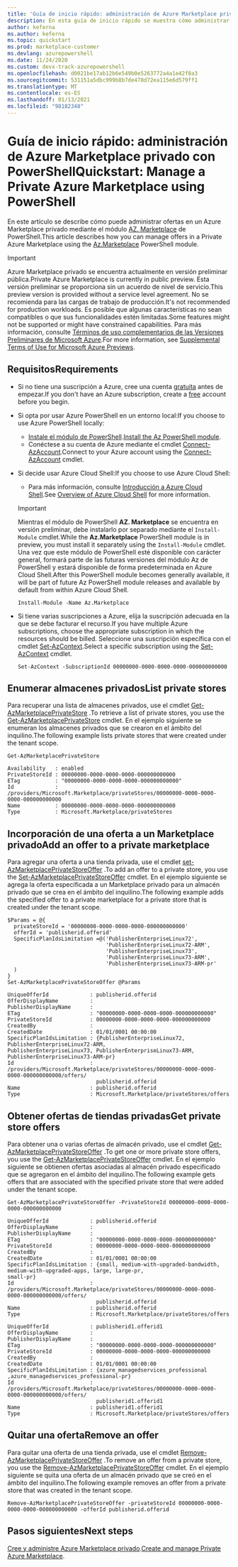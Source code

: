 ```yaml
---
title: 'Guía de inicio rápido: administración de Azure Marketplace privado con PowerShell'
description: En esta guía de inicio rápido se muestra cómo administrar ofertas en un Azure Marketplace privado mediante Azure PowerShell.
author: keferna
ms.author: keferna
ms.topic: quickstart
ms.prod: marketplace-customer
ms.devlang: azurepowershell
ms.date: 11/24/2020
ms.custom: devx-track-azurepowershell
ms.openlocfilehash: d0021be17ab12b6e549b0e5263772a4a1e42f8a3
ms.sourcegitcommit: 531151a5dbc999b8b7de478d72ea115e6d579ff1
ms.translationtype: MT
ms.contentlocale: es-ES
ms.lasthandoff: 01/13/2021
ms.locfileid: "98182348"
---
```

# <a name="quickstart-manage-a-private-azure-marketplace-using-powershell"></a><span data-ttu-id="d81ce-103">Guía de inicio rápido: administración de Azure Marketplace privado con PowerShell</span><span class="sxs-lookup"><span data-stu-id="d81ce-103">Quickstart: Manage a Private Azure Marketplace using PowerShell</span></span>

<span data-ttu-id="d81ce-104">En este artículo se describe cómo puede administrar ofertas en un Azure Marketplace privado mediante el módulo [AZ. Marketplace](/powershell/module/az.marketplace) de PowerShell.</span><span class="sxs-lookup"><span data-stu-id="d81ce-104">This article describes how you can manage offers in a Private Azure Marketplace using the [Az.Marketplace](/powershell/module/az.marketplace) PowerShell module.</span></span>

> [!IMPORTANT]
> <span data-ttu-id="d81ce-105">Azure Marketplace privado se encuentra actualmente en versión preliminar pública.</span><span class="sxs-lookup"><span data-stu-id="d81ce-105">Private Azure Marketplace is currently in public preview.</span></span> <span data-ttu-id="d81ce-106">Esta versión preliminar se proporciona sin un acuerdo de nivel de servicio.</span><span class="sxs-lookup"><span data-stu-id="d81ce-106">This preview version is provided without a service level agreement.</span></span> <span data-ttu-id="d81ce-107">No se recomienda para las cargas de trabajo de producción.</span><span class="sxs-lookup"><span data-stu-id="d81ce-107">It's not recommended for production workloads.</span></span> <span data-ttu-id="d81ce-108">Es posible que algunas características no sean compatibles o que sus funcionalidades estén limitadas.</span><span class="sxs-lookup"><span data-stu-id="d81ce-108">Some features might not be supported or might have constrained capabilities.</span></span> <span data-ttu-id="d81ce-109">Para más información, consulte [Términos de uso complementarios de las Versiones Preliminares de Microsoft Azure](https://azure.microsoft.com/support/legal/preview-supplemental-terms/).</span><span class="sxs-lookup"><span data-stu-id="d81ce-109">For more information, see [Supplemental Terms of Use for Microsoft Azure Previews](https://azure.microsoft.com/support/legal/preview-supplemental-terms/).</span></span>

## <a name="requirements"></a><span data-ttu-id="d81ce-110">Requisitos</span><span class="sxs-lookup"><span data-stu-id="d81ce-110">Requirements</span></span>

* <span data-ttu-id="d81ce-111">Si no tiene una suscripción a Azure, cree una cuenta [gratuita](https://azure.microsoft.com/free/) antes de empezar.</span><span class="sxs-lookup"><span data-stu-id="d81ce-111">If you don't have an Azure subscription, create a [free](https://azure.microsoft.com/free/) account before you begin.</span></span>

* <span data-ttu-id="d81ce-112">Si opta por usar Azure PowerShell en un entorno local:</span><span class="sxs-lookup"><span data-stu-id="d81ce-112">If you choose to use Azure PowerShell locally:</span></span>
  * <span data-ttu-id="d81ce-113">[Instale el módulo de PowerShell](/powershell/azure/install-az-ps).</span><span class="sxs-lookup"><span data-stu-id="d81ce-113">[Install the Az PowerShell module](/powershell/azure/install-az-ps).</span></span>
  * <span data-ttu-id="d81ce-114">Conéctese a su cuenta de Azure mediante el cmdlet [Connect-AzAccount](/powershell/module/az.accounts/connect-azaccount).</span><span class="sxs-lookup"><span data-stu-id="d81ce-114">Connect to your Azure account using the [Connect-AzAccount](/powershell/module/az.accounts/connect-azaccount) cmdlet.</span></span>
* <span data-ttu-id="d81ce-115">Si decide usar Azure Cloud Shell:</span><span class="sxs-lookup"><span data-stu-id="d81ce-115">If you choose to use Azure Cloud Shell:</span></span>
  * <span data-ttu-id="d81ce-116">Para más información, consulte [Introducción a Azure Cloud Shell](/azure/cloud-shell/overview).</span><span class="sxs-lookup"><span data-stu-id="d81ce-116">See [Overview of Azure Cloud Shell](/azure/cloud-shell/overview) for more information.</span></span>

  > [!IMPORTANT]
  > <span data-ttu-id="d81ce-117">Mientras el módulo de PowerShell **AZ. Marketplace** se encuentra en versión preliminar, debe instalarlo por separado mediante el `Install-Module` cmdlet.</span><span class="sxs-lookup"><span data-stu-id="d81ce-117">While the **Az.Marketplace** PowerShell module is in preview, you must install it separately using the `Install-Module` cmdlet.</span></span> <span data-ttu-id="d81ce-118">Una vez que este módulo de PowerShell esté disponible con carácter general, formará parte de las futuras versiones del módulo Az de PowerShell y estará disponible de forma predeterminada en Azure Cloud Shell.</span><span class="sxs-lookup"><span data-stu-id="d81ce-118">After this PowerShell module becomes generally available, it will be part of future Az PowerShell module releases and available by default from within Azure Cloud Shell.</span></span>

  ```azurepowershell-interactive
  Install-Module -Name Az.Marketplace
  ```

* <span data-ttu-id="d81ce-119">Si tiene varias suscripciones a Azure, elija la suscripción adecuada en la que se debe facturar el recurso.</span><span class="sxs-lookup"><span data-stu-id="d81ce-119">If you have multiple Azure subscriptions, choose the appropriate subscription in which the resources should be billed.</span></span> <span data-ttu-id="d81ce-120">Seleccione una suscripción específica con el cmdlet [Set-AzContext](/powershell/module/az.accounts/set-azcontext).</span><span class="sxs-lookup"><span data-stu-id="d81ce-120">Select a specific subscription using the [Set-AzContext](/powershell/module/az.accounts/set-azcontext) cmdlet.</span></span>

  ```azurepowershell-interactive
  Set-AzContext -SubscriptionId 00000000-0000-0000-0000-000000000000
  ```

## <a name="list-private-stores"></a><span data-ttu-id="d81ce-121">Enumerar almacenes privados</span><span class="sxs-lookup"><span data-stu-id="d81ce-121">List private stores</span></span>

<span data-ttu-id="d81ce-122">Para recuperar una lista de almacenes privados, use el cmdlet [Get-AzMarketplacePrivateStore](/powershell/module/az.marketplace/get-azmarketplaceprivatestore) .</span><span class="sxs-lookup"><span data-stu-id="d81ce-122">To retrieve a list of private stores, you use the [Get-AzMarketplacePrivateStore](/powershell/module/az.marketplace/get-azmarketplaceprivatestore) cmdlet.</span></span> <span data-ttu-id="d81ce-123">En el ejemplo siguiente se enumeran los almacenes privados que se crearon en el ámbito del inquilino.</span><span class="sxs-lookup"><span data-stu-id="d81ce-123">The following example lists private stores that were created under the tenant scope.</span></span>

```azurepowershell-interactive
Get-AzMarketplacePrivateStore
```

```Output
Availability   : enabled
PrivateStoreId : 00000000-0000-0000-0000-000000000000
ETag           : "00000000-0000-0000-0000-000000000000"
Id             : /providers/Microsoft.Marketplace/privateStores/00000000-0000-0000-0000-000000000000
Name           : 00000000-0000-0000-0000-000000000000
Type           : Microsoft.Marketplace/privateStores
```

## <a name="add-an-offer-to-a-private-marketplace"></a><span data-ttu-id="d81ce-124">Incorporación de una oferta a un Marketplace privado</span><span class="sxs-lookup"><span data-stu-id="d81ce-124">Add an offer to a private marketplace</span></span>

<span data-ttu-id="d81ce-125">Para agregar una oferta a una tienda privada, use el cmdlet [set-AzMarketplacePrivateStoreOffer](/powershell/module/az.marketplace/set-azmarketplaceprivatestoreoffer) .</span><span class="sxs-lookup"><span data-stu-id="d81ce-125">To add an offer to a private store, you use the [Set-AzMarketplacePrivateStoreOffer](/powershell/module/az.marketplace/set-azmarketplaceprivatestoreoffer) cmdlet.</span></span> <span data-ttu-id="d81ce-126">En el ejemplo siguiente se agrega la oferta especificada a un Marketplace privado para un almacén privado que se crea en el ámbito del inquilino.</span><span class="sxs-lookup"><span data-stu-id="d81ce-126">The following example adds the specified offer to a private marketplace for a private store that is created under the tenant scope.</span></span>

```azurepowershell-interactive
$Params = @{
  privateStoreId = '00000000-0000-0000-0000-000000000000'
  offerId = 'publisherid.offerid'
  SpecificPlanIdsLimitation =@('PublisherEnterpriseLinux72',
                               'PublisherEnterpriseLinux72-ARM',
                               'PublisherEnterpriseLinux73',
                               'PublisherEnterpriseLinux73-ARM',
                               'PublisherEnterpriseLinux73-ARM-pr'
  )
}
Set-AzMarketplacePrivateStoreOffer @Params
```

```Output
UniqueOfferId             : publisherid.offerid
OfferDisplayName          :
PublisherDisplayName      :
ETag                      : "00000000-0000-0000-0000-000000000000"
PrivateStoreId            : 00000000-0000-0000-0000-000000000000
CreatedBy                 :
CreatedDate               : 01/01/0001 00:00:00
SpecificPlanIdsLimitation : {PublisherEnterpriseLinux72, PublisherEnterpriseLinux72-ARM,
PublisherEnterpriseLinux73, PublisherEnterpriseLinux73-ARM, PublisherEnterpriseLinux73-ARM-pr}
Id                        :
/providers/Microsoft.Marketplace/privateStores/00000000-0000-0000-0000-000000000000/offers/
                            publisherid.offerid
Name                      : publisherid.offerid
Type                      : Microsoft.Marketplace/privateStores/offers
```

## <a name="get-private-store-offers"></a><span data-ttu-id="d81ce-127">Obtener ofertas de tiendas privadas</span><span class="sxs-lookup"><span data-stu-id="d81ce-127">Get private store offers</span></span>

<span data-ttu-id="d81ce-128">Para obtener una o varias ofertas de almacén privado, use el cmdlet [Get-AzMarketplacePrivateStoreOffer](/powershell/module/az.marketplace/get-azmarketplaceprivatestoreoffer) .</span><span class="sxs-lookup"><span data-stu-id="d81ce-128">To get one or more private store offers, you use the [Get-AzMarketplacePrivateStoreOffer](/powershell/module/az.marketplace/get-azmarketplaceprivatestoreoffer) cmdlet.</span></span> <span data-ttu-id="d81ce-129">En el ejemplo siguiente se obtienen ofertas asociadas al almacén privado especificado que se agregaron en el ámbito del inquilino.</span><span class="sxs-lookup"><span data-stu-id="d81ce-129">The following example gets offers that are associated with the specified private store that were added under the tenant scope.</span></span>

```azurepowershell-interactive
Get-AzMarketplacePrivateStoreOffer -PrivateStoreId 00000000-0000-0000-0000-000000000000
```

```Output
UniqueOfferId             : publisherid.offerid
OfferDisplayName          :
PublisherDisplayName      :
ETag                      : "00000000-0000-0000-0000-000000000000"
PrivateStoreId            : 00000000-0000-0000-0000-000000000000
CreatedBy                 :
CreatedDate               : 01/01/0001 00:00:00
SpecificPlanIdsLimitation : {small, medium-with-upgraded-bandwidth, medium-with-upgraded-apps, large, large-pr,
small-pr}
Id                        :
/providers/Microsoft.Marketplace/privateStores/00000000-0000-0000-0000-000000000000/offers/
                            publisherid.offerid
Name                      : publisherid.offerid
Type                      : Microsoft.Marketplace/privateStores/offers

UniqueOfferId             : publisherid1.offerid1
OfferDisplayName          :
PublisherDisplayName      :
ETag                      : "00000000-0000-0000-0000-000000000000"
PrivateStoreId            : 00000000-0000-0000-0000-000000000000
CreatedBy                 :
CreatedDate               : 01/01/0001 00:00:00
SpecificPlanIdsLimitation : {azure_managedservices_professional ,azure_managedservices_professional-pr}
Id                        :
/providers/Microsoft.Marketplace/privateStores/00000000-0000-0000-0000-000000000000/offers/
                            publisherid1.offerid1
Name                      : publisherid1.offerid1
Type                      : Microsoft.Marketplace/privateStores/offers
```

## <a name="remove-an-offer"></a><span data-ttu-id="d81ce-130">Quitar una oferta</span><span class="sxs-lookup"><span data-stu-id="d81ce-130">Remove an offer</span></span>

<span data-ttu-id="d81ce-131">Para quitar una oferta de una tienda privada, use el cmdlet [Remove-AzMarketplacePrivateStoreOffer](/powershell/module/az.marketplace/remove-azmarketplaceprivatestoreoffer) .</span><span class="sxs-lookup"><span data-stu-id="d81ce-131">To remove an offer from a private store, you use the [Remove-AzMarketplacePrivateStoreOffer](/powershell/module/az.marketplace/remove-azmarketplaceprivatestoreoffer) cmdlet.</span></span> <span data-ttu-id="d81ce-132">En el ejemplo siguiente se quita una oferta de un almacén privado que se creó en el ámbito del inquilino.</span><span class="sxs-lookup"><span data-stu-id="d81ce-132">The following example removes an offer from a private store that was created in the tenant scope.</span></span>

```azurepowershell-interactive
Remove-AzMarketplacePrivateStoreOffer -privateStoreId 00000000-0000-0000-0000-000000000000 -offerId publisherid.offerid
```

## <a name="next-steps"></a><span data-ttu-id="d81ce-133">Pasos siguientes</span><span class="sxs-lookup"><span data-stu-id="d81ce-133">Next steps</span></span>

<span data-ttu-id="d81ce-134">[Cree y administre Azure Marketplace privado](create-manage-private-azure-marketplace.md).</span><span class="sxs-lookup"><span data-stu-id="d81ce-134">[Create and manage Private Azure Marketplace](create-manage-private-azure-marketplace.md).</span></span>